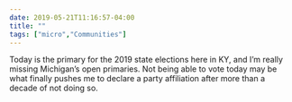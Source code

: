 ```yaml
---
date: 2019-05-21T11:16:57-04:00
title: ""
tags: ["micro","Communities"]
---
```

Today is the primary for the 2019 state elections here in KY, and I’m really missing Michigan’s open primaries. Not being able to vote today may be what finally pushes me to declare a party affiliation after more than a decade of not doing so.
